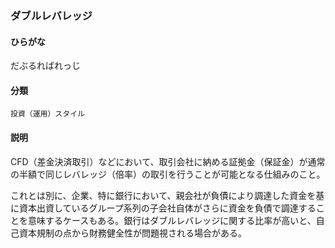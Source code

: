 <div style="display:none;">

## [あ行](securities-terms?id=あ行)
## [か行](securities-terms?id=か行)
## [さ行](securities-terms?id=さ行)
## [た行](securities-terms?id=た行)

</div>

### ダブルレバレッジ

#### ひらがな

だぶるればれっじ

#### 分類

`投資（運用）スタイル`

#### 説明

CFD（差金決済取引）などにおいて、取引会社に納める証拠金（保証金）が通常の半額で同じレバレッジ（倍率）の取引を行うことが可能となる仕組みのこと。
 
これとは別に、企業、特に銀行において、親会社が負債により調達した資金を基に資本出資しているグループ系列の子会社自体がさらに資金を負債で調達することを意味するケースもある。銀行はダブルレバレッジに関する比率が高いと、自己資本規制の点から財務健全性が問題視される場合がある。

<div style="display:none;">

## [な行](securities-terms?id=な行)
## [は行](securities-terms?id=は行)
## [ま行](securities-terms?id=ま行)
## [や行](securities-terms?id=や行)
## [ら行](securities-terms?id=ら行)
## [わ行](securities-terms?id=わ行)
## [英数字・記号](securities-terms?id=英数字・記号)

</div>

